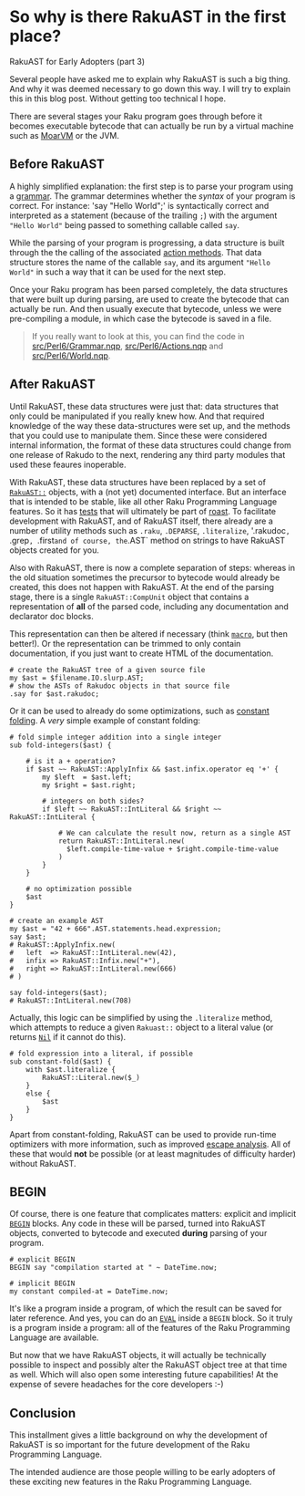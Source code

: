 So why is there RakuAST in the first place?
===========================================
RakuAST for Early Adopters (part 3)

Several people have asked me to explain why RakuAST is such a big thing.  And why it was deemed necessary to go down this way.  I will try to explain this in this blog post.  Without getting too technical I hope.

There are several stages your Raku program goes through before it becomes executable bytecode that can actually be run by a virtual machine such as [MoarVM](https://moarvm.org) or the JVM.

Before RakuAST
--------------
A highly simplified explanation: the first step is to parse your program using a [grammar](https://docs.raku.org/language/grammar_tutorial).  The grammar determines whether the *syntax* of your program is correct.  For instance: 'say "Hello World";' is syntactically correct and interpreted as a statement (because of the trailing `;`) with the argument `"Hello World"` being passed to something callable called `say`.

While the parsing of your program is progressing, a data structure is built through the the calling of the associated [action methods](https://docs.raku.org/language/grammar_tutorial#Grammar_actions).  That data structure stores the name of the callable `say`, and its argument `"Hello World"` in such a way that it can be used for the next step.

Once your Raku program has been parsed completely, the data structures that were built up during parsing, are used to create the bytecode that can actually be run.  And then usually execute that bytecode, unless we were pre-compiling a module, in which case the bytecode is saved in a file.

> If you really want to look at this, you can find the code in [src/Perl6/Grammar.nqp](https://github.com/rakudo/rakudo/blob/main/src/Perl6/Grammar.nqp), [src/Perl6/Actions.nqp](https://github.com/rakudo/rakudo/blob/main/src/Perl6/Actions.nqp) and [src/Perl6/World.nqp](https://github.com/rakudo/rakudo/blob/main/src/Perl6/World.nqp).

After RakuAST
-------------
Until RakuAST, these data structures were just that: data structures that only could be manipulated if you really knew how.  And that required knowledge of the way these data-structures were set up, and the methods that you could use to manipulate them.  Since these were considered internal information, the format of these data structures could change from one release of Rakudo to the next, rendering any third party modules that used these feaures inoperable.

With RakuAST, these data structures have been replaced by a set of [`RakuAST::`](https://docs.raku.org/type/RakuAST) objects, with a (not yet) documented interface.  But an interface that is intended to be stable, like all other Raku Programming Language features.  So it has [tests](https://github.com/rakudo/rakudo/tree/main/t/12-rakuast) that will ultimately be part of [roast](https://github.com/raku/roast#readme).  To facilitate development with RakuAST, and of RakuAST itself, there already are a number of  utility methods such as `.raku`, `.DEPARSE`, `.literalize`, '.rakudoc`, `.grep`, `.first` and of course, the `.AST` method on strings to have RakuAST objects created for you.

Also with RakuAST, there is now a complete separation of steps: whereas in the old situation sometimes the precursor to bytecode would already be created, this does not happen with RakuAST.  At the end of the parsing stage,
there is a single `RakuAST::CompUnit` object that contains a representation of **all** of the parsed code, including any documentation and declarator doc blocks.

This representation can then be altered if necessary (think [`macro`](https://docs.raku.org/language/experimental#macros), but then better!).  Or the representation can be trimmed to only contain documentation, if you just want to create HTML of the documentation.
```
# create the RakuAST tree of a given source file
my $ast = $filename.IO.slurp.AST;
# show the ASTs of Rakudoc objects in that source file
.say for $ast.rakudoc;
```
Or it can be used to already do some optimizations, such as [constant folding](https://en.wikipedia.org/wiki/Constant_folding).  A *very*  simple example of constant folding:
```
# fold simple integer addition into a single integer
sub fold-integers($ast) {

    # is it a + operation?
    if $ast ~~ RakuAST::ApplyInfix && $ast.infix.operator eq '+' {
        my $left  = $ast.left;
        my $right = $ast.right;

        # integers on both sides?
        if $left ~~ RakuAST::IntLiteral && $right ~~ RakuAST::IntLiteral {

            # We can calculate the result now, return as a single AST
            return RakuAST::IntLiteral.new(
              $left.compile-time-value + $right.compile-time-value
            )
        }
    }

    # no optimization possible
    $ast
}

# create an example AST
my $ast = "42 + 666".AST.statements.head.expression;
say $ast;
# RakuAST::ApplyInfix.new(
#   left  => RakuAST::IntLiteral.new(42),
#   infix => RakuAST::Infix.new("+"),
#   right => RakuAST::IntLiteral.new(666)
# )

say fold-integers($ast);
# RakuAST::IntLiteral.new(708)
```
Actually, this logic can be simplified by using the `.literalize` method, which attempts to reduce a given `Rakuast::` object to a literal value (or returns [`Nil`](https://docs.raku.org/type/Nil) if it cannot do this).
```
# fold expression into a literal, if possible
sub constant-fold($ast) {
    with $ast.literalize {
        RakuAST::Literal.new($_)
    }
    else {
        $ast
    }
}
```
Apart from constant-folding, RakuAST can be used to provide run-time optimizers with more information, such as improved [escape analysis](https://en.wikipedia.org/wiki/Escape_analysis).  All of these that would **not** be possible (or at least magnitudes of difficulty harder) without RakuAST.

BEGIN
-----
Of course, there is one feature that complicates matters: explicit and implicit [`BEGIN`](https://docs.raku.org/language/phasers#BEGIN) blocks.  Any code in these will be parsed, turned into RakuAST objects, converted to bytecode and executed **during** parsing of your program.
```
# explicit BEGIN
BEGIN say "compilation started at " ~ DateTime.now;

# implicit BEGIN
my constant compiled-at = DateTime.now;
```
It's like a program inside a program, of which the result can be saved for later reference.  And yes, you can do an [`EVAL`](https://docs.raku.org/type/independent-routines#routine_EVAL) inside a `BEGIN` block.  So it truly is a program inside a program: all of the features of the Raku Programming Language are available.

But now that we have RakuAST objects, it will actually be technically possible to inspect and possibly alter the RakuAST object tree at that time as well.  Which will also open some interesting future capabilities!  At the expense of severe headaches for the core developers :-)

Conclusion
----------
This installment gives a little background on why the development of RakuAST is so important for the future development of the Raku Programming Language.

The intended audience are those people willing to be early adopters of these exciting new features in the Raku Programming Language.
